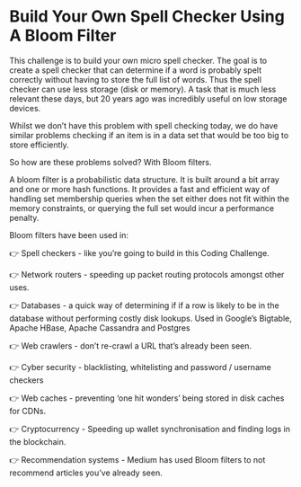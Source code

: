 # Build Your Own Spell Checker Using A Bloom Filter
This challenge is to build your own micro spell checker. The goal is to create a spell checker that can determine if a word is probably spelt correctly without having to store the full list of words. Thus the spell checker can use less storage (disk or memory). A task that is much less relevant these days, but 20 years ago was incredibly useful on low storage devices.

Whilst we don’t have this problem with spell checking today, we do have similar problems checking if an item is in a data set that would be too big to store efficiently.

So how are these problems solved? With Bloom filters.

A bloom filter is a probabilistic data structure. It is built around a bit array and one or more hash functions. It provides a fast and efficient way of handling set membership queries when the set either does not fit within the memory constraints, or querying the full set would incur a performance penalty.

Bloom filters have been used in:

👉 Spell checkers - like you’re going to build in this Coding Challenge.

👉 Network routers - speeding up packet routing protocols amongst other uses.

👉 Databases - a quick way of determining if if a row is likely to be in the database without performing costly disk lookups. Used in Google’s Bigtable, Apache HBase, Apache Cassandra and Postgres

👉 Web crawlers - don’t re-crawl a URL that’s already been seen.

👉 Cyber security - blacklisting, whitelisting and password / username checkers

👉 Web caches - preventing ‘one hit wonders’ being stored in disk caches for CDNs.

👉 Cryptocurrency - Speeding up wallet synchronisation and finding logs in the blockchain.

👉 Recommendation systems - Medium has used Bloom filters to not recommend articles you’ve already seen.
